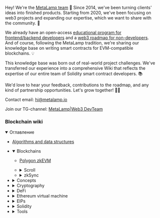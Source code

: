 Hey! We're the [MetaLamp team](https://www.metalamp.io/) 👋 Since 2014, we've been turning clients' ideas into finished products. Starting from 2020, we've been focusing on web3 projects and expanding our expertise, which we want to share with the community. 🚀

We already have an open-access [educational program for frontend/backend developers](https://github.com/fullstack-development/developers-roadmap) and a [web3 roadmap for non-developers](https://github.com/fullstack-development/web3-roadmap). And of course, following the MetaLamp tradition, we're sharing our knowledge base on writing smart contracts for EVM-compatible blockchains. 💡

This knowledge base was born out of real-world project challenges. We've transferred our experience into a comprehensive Wiki that reflects the expertise of our entire team of Solidity smart contract developers. 📚

We'd love to hear your feedback, contributions to the roadmap, and any kind of partnership opportunities. Let's grow together! 🌱✨

Contact email: hi@metalamp.io

Join our TG-channel: [MetaLamp|Web3 DevTeam](https://t.me/metametalamp)

### Blockchain wiki

<details open>
  <summary>Оглавление</summary>

  - [Algorithms and data structures](./algorithms/README.md)
  - <details open>
      <summary>Blockchains</summary>

      - [Polygon zkEVM](./blockchains/zk-evm-polygon/zk-evm-polygon.md)
      - <details>
          <summary>Scroll</summary>

          - [Protocol overview](./blockchains/scroll/scroll.md)
          - [Development Environment](./blockchains/scroll/scroll-dev-environment.md)
        </details>
      - <details>
          <summary>zkSync</summary>

          - [Protocol overview](./blockchains/zksync/zksync.md)
          - [Protocol architect](./blockchains/zksync/zksync-architect.md)
          - [Era Virtual Machine (zkEVM)](./blockchains/zksync/zksync-era-vm.md)
          - [Native Account Abstraction vs EIP-4337](./blockchains/zksync/zksync-aa.md)
          - [Development Environment](./blockchains/zksync/zksync-dev-environment.md)
        </details>
    </details>
  - <details>
      <summary>Concepts</summary>

      - [Auctions](./concepts/auctions/README.md)
      - [Commitment scheme](./concepts/commitment-scheme/README.md)
      - <details>
          <summary>DAO</summary>

          - [Overview](./concepts/dao/README.md)
          - [OpenZeppelin governance](./concepts/dao/openzeppelin-governance/README.md)
        </details>
      - [Digital Signatures on ethereum](./concepts/digital-signature-on-ethereum/README.md)
      - [keccak256](./concepts/keccak256/README.md)
      - [Meta transactions](./concepts/meta-transactions/README.md)
      - [NFT staking](./concepts/nft-staking/README.md)
      - <details>
          <summary>Oracles</summary>

          - [Overview](./concepts/oracles/README.md)
          - [Uniswap TWAP vs oracle](./concepts/oracles/twap.md)
        </details>
      - <details>
          <summary>Upgradeable contracts</summary>

          - [Overview](./concepts/upgradeable-contracts/README.md)
          - [Contract migration](./concepts/upgradeable-contracts/method-1/README.md)
          - [Data separation](./concepts/upgradeable-contracts/method-2/README.md)
          - [Proxy pattern](./concepts/upgradeable-contracts/method-3/README.md)
          - [Strategy pattern](./concepts/upgradeable-contracts/method-4/README.md)
          - [Diamond pattern](./concepts/upgradeable-contracts/method-5/README.md)
        </details>
    </details>
  - <details>
      <summary>Cryptography</summary>

      - [Zero-knowledge-proof](./cryptography/zero-knowledge-proof/README.md)
    </details>
  - <details>
      <summary>DeFi</summary>

      - <details>
          <summary>DEX</summary>

          - [Overview](./DeFi/dex/README.md)
          - [AMM](./DeFi/dex/amm/README.md)
          - [Order book](./DeFi/dex/orderbook/README.md)
          - [Underwater rocks](./DeFi/dex/underwater-rocks/README.md)
          - [DEXes review](./DeFi/dex/dex-review/README.md)
        </details>
      - [DEX aggregators](./DeFi/dex-aggregators/README.md)
      - <details>
          <summary>Lending</summary>

          - [Overview](./DeFi/lending/README.md)
          - [Compound](./DeFi/lending/compound/README.md)
          - [Aave](./DeFi/lending/aave/README.md)
          - [Flash loans](./DeFi/lending/aave/flash-loans/README.md)
        </details>
      - [Margin trading](./DeFi/margin-trading/README.md)
      - [Stablecoin](./DeFi/stablecoin/README.md)
      - [Vesting](./DeFi/vesting/README.md)
    </details>
  - <details>
      <summary>Ethereum virtual machine</summary>

      - [Intro](./ethereum-virtual-machine/intro/README.md)
      - [EVM Opcodes](./ethereum-virtual-machine/evm-opcodes/README.md)
      - <details>
          <summary>Gas</summary>

          - [Gas price](./ethereum-virtual-machine/gas/gas-price/README.md)
          - [Gas used part 1: Overview](./ethereum-virtual-machine/gas/gas-used/gas-used-part-1.md)
          - [Gas used part 2: Storage gas calculation](./ethereum-virtual-machine/gas/gas-used/gas-used-part-2.md)
        </details>
    </details>
  - <details>
      <summary>EIPs</summary>

      - [EIP-140: REVERT instruction](./EIPs/erc-140/README.md)
      - [ERC-165: Standard Interface Detection](./EIPs/erc-165/README.md)
      - [ERC-1363: Payable Token(transferAndCall)](./EIPs/erc-1363/README.md)
      - [ERC-4337: Account Abstraction Using Alt Mempool](./EIPs/erc-4337/README.md)
      - [ERC-4626: Tokenized Vaults](./EIPs/erc-4626/README.md)
      - [ERC-6372: Contract clock](./EIPs/erc-6372/README.md)
    </details>
  - <details>
      <summary>Solidity</summary>

      - [ABI](./solidity/ABI/readme.md)
      - [Bitwise operators](./solidity/bitwise-operators/README.md)
      - [Event arguments indexing](./solidity/event-argument-indexing/README.md)
      - [Yul](./solidity/yul/README.md)
    </details>
  - <details>
      <summary>Tools</summary>

      - [Brownie](./tools/brownie/README.md)
      - [Tenderly](./tools/tenderly/README.md)
      - [The graph](./tools/thegraph/README.md)
    </details>
</details>


